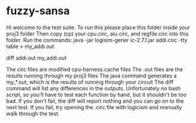 fuzzy-sansa
===========

Hi welcome to the test suite.
To run this please place this folder inside your proj3 folder
Then copy (cp) your cpu.circ, alu.circ, and regfile.circ into this folder.
Run the commands: 
java -jar logisim-gener
ic-2.7.1.jar addi.circ -tty table > my_addi.out

diff addi.out my_addi.out

The circ files are modified cpu-harness.cache files
The .out files are the results running through my proj3 files
The java command generates a my_*.out, which is the results of running through your circuit
The diff command will list any differences in the outputs.
Unfortunately no bash script, so you'll have to test each function by hand, but it shouldn't be too bad.
If you don't fail, the diff will report nothing and you can go on to the next test.
If you fail, try opening the .circ file with logicism and manually walk through the test.
